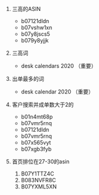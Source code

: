 1. 三高的ASIN
	+ b07121dldn
	+ b07vshw1xn
	+ b07y8jscs5
	+ b079y8yjjk

2. 三高词
	+ desk calendars 2020  （重要）

3. 出单最多的词
	+ desk calendar 2020   （重要）

4. 客户搜索并成单数大于2的
	+ b01n4mt68p
	+ b07vmr5rnq
	+ b07121dldn
	+ b07vmr5rnq
	+ b07x565vyt
	+ b07xgb3fyb
5. 首页排位在27-30的asin
	1. B07Y1TTZ4C
	2. B083NVFR8C
	3. B07YXML5XN

	

